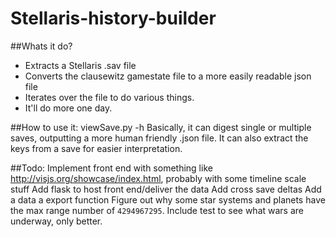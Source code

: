 # Stellaris-history-builder

##Whats it do?
- Extracts a Stellaris .sav file
- Converts the clausewitz gamestate file to a more easily readable json file
- Iterates over the file to do various things.
- It'll do more one day.

##How to use it:
viewSave.py -h
Basically, it can digest single or multiple saves, outputting a more human friendly .json file. It can also extract the keys from a save for easier interpretation.

##Todo:
Implement front end with something like http://visjs.org/showcase/index.html, probably with some timeline scale stuff
Add flask to host front end/deliver the data
Add cross save deltas
Add a data a export function
Figure out why some star systems and planets have the max range number of `4294967295`.
Include test to see what wars are underway, only better.
